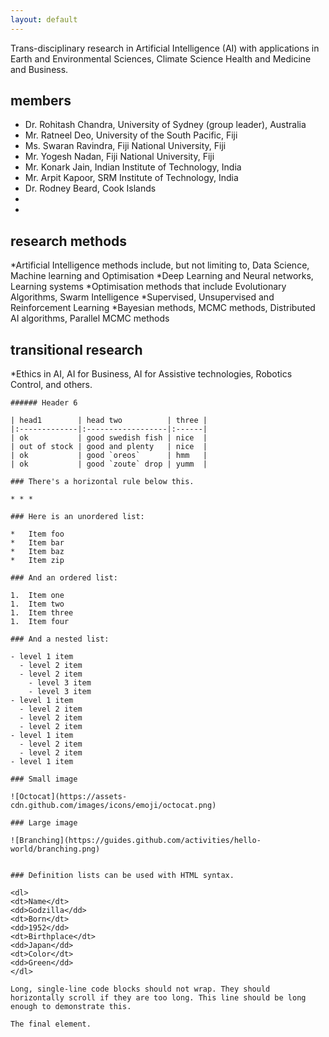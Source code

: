 ```yaml
---
layout: default
--- 
```


Trans-disciplinary research in Artificial Intelligence (AI) with applications in Earth and Environmental Sciences, Climate Science Health and Medicine and Business. 

## members

* Dr. Rohitash Chandra,   University of Sydney (group leader), Australia
* Mr. Ratneel Deo, University of the South Pacific, Fiji 
* Ms. Swaran Ravindra, Fiji National University, Fiji 
* Mr. Yogesh Nadan, Fiji National University, Fiji 
* Mr. Konark Jain, Indian Institute of Technology, India
* Mr. Arpit Kapoor, SRM Institute of Technology, India
* Dr. Rodney Beard, Cook Islands
*
*




## research methods

*Artificial Intelligence methods include, but not limiting to, Data Science, Machine learning and Optimisation
*Deep Learning and Neural networks, Learning systems
*Optimisation methods that include Evolutionary Algorithms, Swarm Intelligence 
*Supervised, Unsupervised and Reinforcement Learning
*Bayesian methods, MCMC methods, Distributed AI algorithms, Parallel MCMC methods


## transitional research

*Ethics in AI, AI for Business, AI for Assistive technologies,  Robotics Control,    and others. 

```
###### Header 6

| head1        | head two          | three |
|:-------------|:------------------|:------|
| ok           | good swedish fish | nice  |
| out of stock | good and plenty   | nice  |
| ok           | good `oreos`      | hmm   |
| ok           | good `zoute` drop | yumm  |

### There's a horizontal rule below this.

* * *

### Here is an unordered list:

*   Item foo
*   Item bar
*   Item baz
*   Item zip

### And an ordered list:

1.  Item one
1.  Item two
1.  Item three
1.  Item four

### And a nested list:

- level 1 item
  - level 2 item
  - level 2 item
    - level 3 item
    - level 3 item
- level 1 item
  - level 2 item
  - level 2 item
  - level 2 item
- level 1 item
  - level 2 item
  - level 2 item
- level 1 item

### Small image

![Octocat](https://assets-cdn.github.com/images/icons/emoji/octocat.png)

### Large image

![Branching](https://guides.github.com/activities/hello-world/branching.png)


### Definition lists can be used with HTML syntax.

<dl>
<dt>Name</dt>
<dd>Godzilla</dd>
<dt>Born</dt>
<dd>1952</dd>
<dt>Birthplace</dt>
<dd>Japan</dd>
<dt>Color</dt>
<dd>Green</dd>
</dl>
```
```
Long, single-line code blocks should not wrap. They should horizontally scroll if they are too long. This line should be long enough to demonstrate this.
```

```
The final element.
```
